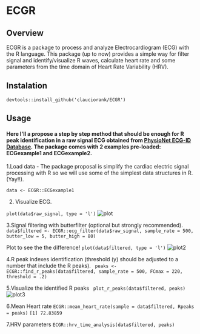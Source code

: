 # ECGR

## Overview

ECGR is a package to process and analyze Electrocardiogram (ECG) with the R language. 
This package (up to now) provides a simple way for filter signal and identify/visualize 
R waves, calculate heart rate and some parameters from the time domain of Heart Rate Variability (HRV).

## Instalation 

```devtools::install_github('clauciorank/ECGR')```

## Usage

#### Here I'll a propose a step by step method that should be enough for R peak identification in a raw signal ECG obtained from [PhysioNet ECG-ID Database](https://physionet.org/content/ecgiddb/1.0.0/). The package comes with 2 examples pre-loaded: **ECGexample1** and **ECGexample2**.  





1.Load data - The package proposal is simplify the cardiac electric signal processing with R
so we will use some of the simplest data structures in R. (Yay!!).

``` data <- ECGR::ECGexample1 ```

2. Visualize ECG.

```plot(data$raw_signal, type = 'l')```
![plot]()


3.Signal filtering with butterfilter (optional but strongly recommended).
```data$filtered <- ECGR::ecg_filter(data$raw_signal, sample_rate = 500, butter_low = 5, butter_high = 80)```

Plot to see the the difference!
```plot(data$filtered, type = 'l')```
![plot2]()

4.R peak indexes identification (threshold (y) should be adjusted to a number that include the R peaks).
``` peaks <- ECGR::find_r_peaks(data$filtered, sample_rate = 500, FCmax = 220, threshold = .2)```

5.Visualize the identified R peaks
``` plot_r_peaks(data$filtered, peaks)```
![plot3]()

6.Mean Heart rate
```ECGR::mean_heart_rate(sample = data$filtered, Rpeaks = peaks)```
```[1] 72.83859```

7.HRV parameters
```ECGR::hrv_time_analysis(data$filtered, peaks)```



